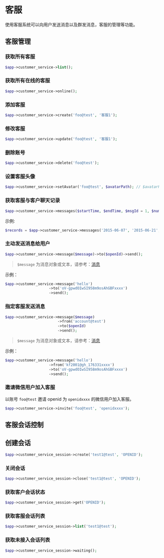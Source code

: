 # 客服

使用客服系统可以向用户发送消息以及群发消息，客服的管理等功能。

## 客服管理

### 获取所有客服

```php
$app->customer_service->list();
```

### 获取所有在线的客服

```php
$app->customer_service->online();
```

### 添加客服

```php
$app->customer_service->create('foo@test', '客服1');
```

### 修改客服

```php
$app->customer_service->update('foo@test', '客服1');
```

### 删除账号

```php
$app->customer_service->delete('foo@test');
```

### 设置客服头像

```php
$app->customer_service->setAvatar('foo@test', $avatarPath); // $avatarPath 为本地图片路径，非 URL
```

### 获取客服与客户聊天记录

```php
$app->customer_service->messages($startTime, $endTime, $msgId = 1, $number = 10000);
```

示例:

```php
$records = $app->customer_service->messages('2015-06-07', '2015-06-21', 1, 20000);
```

### 主动发送消息给用户

```php
$app->customer_service->message($message)->to($openId)->send();
```

> `$message` 为消息对象或文本，请参考：[消息](messages)

示例：

```php
$app->customer_service->message('hello')
                    ->to('oV-gpwdOIwSI958m9osAhGBFxxxx')
                    ->send();
```

### 指定客服发送消息

```php
$app->customer_service->message($message)
                        ->from('account@test')
                        ->to($openId)
                        ->send();
```
> `$message` 为消息对象或文本，请参考：[消息](messages.html)

示例：

```php
$app->customer_service->message('hello')
                    ->from('kf2001@gh_176331xxxx')
                    ->to('oV-gpwdOIwSI958m9osAhGBFxxxx')
                    ->send();
```

### 邀请微信用户加入客服

以账号 `foo@test` 邀请 openid 为 `openidxxxx` 的微信用户加入客服。

```php
$app->customer_service->invite('foo@test', 'openidxxxx');
```

## 客服会话控制

## 创建会话

```php
$app->customer_service_session->create('test1@test', 'OPENID');
```

### 关闭会话

```php
$app->customer_service_session->close('test1@test', 'OPENID');
```

### 获取客户会话状态

```php
$app->customer_service_session->get('OPENID');
```

### 获取客服会话列表

```php
$app->customer_service_session->list('test1@test');
```

### 获取未接入会话列表

```php
$app->customer_service_session->waiting();
```